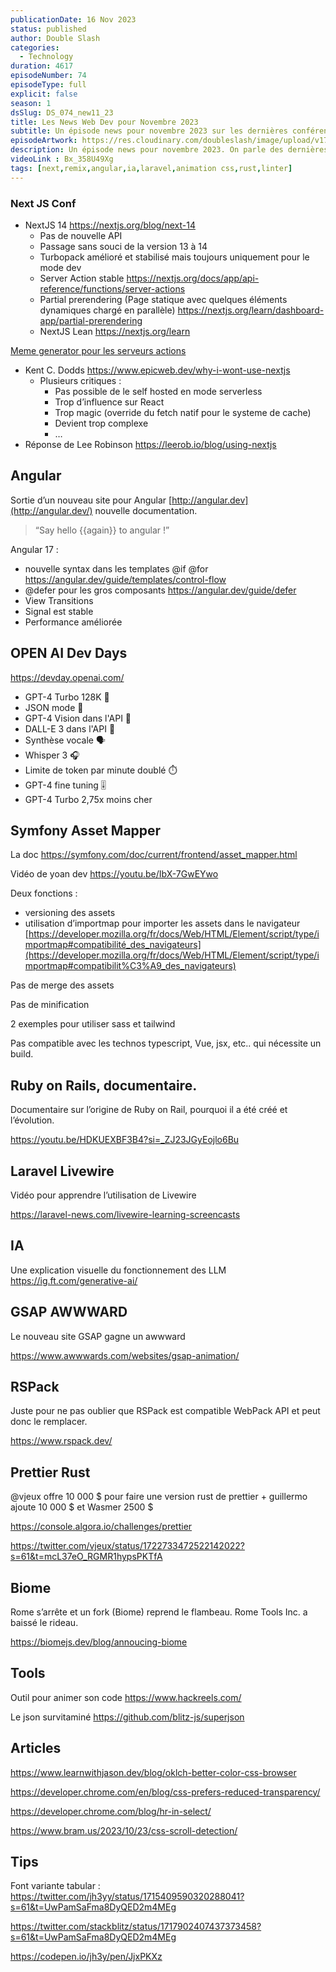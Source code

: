 ```yaml
---
publicationDate: 16 Nov 2023
status: published
author: Double Slash
categories:
  - Technology
duration: 4617
episodeNumber: 74
episodeType: full
explicit: false
season: 1
dsSlug: DS_074_new11_23
title: Les News Web Dev pour Novembre 2023
subtitle: Un épisode news pour novembre 2023 sur les dernières conférences et des tips CSS.
episodeArtwork: https://res.cloudinary.com/doubleslash/image/upload/v1700291224/ec4f4ef3-ad08-4945-8aab-cae563411170_nabun7.jpg
description: Un épisode news pour novembre 2023. On parle des dernières conférences en cette fin d'année, la Next JS Conf, Open AI. Mais aussi le retour en force d'Angular. Et aussi des tools et des tips CSS.
videoLink : Bx_358U49Xg
tags: [next,remix,angular,ia,laravel,animation css,rust,linter]
---
```

### Next JS Conf

- NextJS 14 https://nextjs.org/blog/next-14
    - Pas de nouvelle API
    - Passage sans souci de la version 13 à 14
    - Turbopack amélioré et stabilisé mais toujours uniquement pour le mode dev
    - Server Action stable https://nextjs.org/docs/app/api-reference/functions/server-actions
    - Partial prerendering (Page statique avec quelques éléments dynamiques chargé en parallèle) https://nextjs.org/learn/dashboard-app/partial-prerendering
    - NextJS Lean https://nextjs.org/learn

[Meme generator pour les serveurs actions](https://samgen.vercel.app/GYVwdgxgLglg9mABAITnA1gWwIYCd0AUA3ogM4A2IA5ogL4CUiRAUIorgKZQi5IGttEAHgBGIKFAQDBiYHFyYAgtHhgAvEWykAnpEQFGagHxNpMxACIQpDmQ64AbvYsBuMzOwB3bDChkAjuQABgCSAHIAygCiAEoAKojhcQDyKGhYeOik%2BhTUjABqigAyAKpREfoAJES5VAwuQW7mdLRmRu7CqBg4%2BCEQCIgA9O0yQoNiEggjiPTMtEA)

- Kent C. Dodds https://www.epicweb.dev/why-i-wont-use-nextjs
    - Plusieurs critiques :
        - Pas possible de le self hosted en mode serverless
        - Trop d’influence sur React
        - Trop magic (override du fetch natif pour le systeme de cache)
        - Devient trop complexe
        - …
- Réponse de Lee Robinson https://leerob.io/blog/using-nextjs

## Angular

Sortie d’un nouveau site pour Angular [http://angular.dev](http://angular.dev/) nouvelle documentation.

> “Say hello {{again}} to angular !”
>

Angular 17 :

- nouvelle syntax dans les templates @if @for https://angular.dev/guide/templates/control-flow
- @defer pour les gros composants https://angular.dev/guide/defer
- View Transitions
- Signal est stable
- Performance améliorée


## OPEN AI Dev Days

https://devday.openai.com/

- GPT-4 Turbo 128K 🚀
- JSON mode 🧩
- GPT-4 Vision dans l'API 👀
- DALL-E 3 dans l'API 🎨
- Synthèse vocale 🗣️
- Whisper 3 🎧
- Limite de token par minute doublé ⏱️
- GPT-4 fine tuning 🎚️
- GPT-4 Turbo 2,75x moins cher

## Symfony Asset Mapper

La doc https://symfony.com/doc/current/frontend/asset_mapper.html

Vidéo de yoan dev https://youtu.be/IbX-7GwEYwo

Deux fonctions :

- versioning des assets
- utilisation d’importmap pour importer les assets dans le navigateur [https://developer.mozilla.org/fr/docs/Web/HTML/Element/script/type/importmap#compatibilité_des_navigateurs](https://developer.mozilla.org/fr/docs/Web/HTML/Element/script/type/importmap#compatibilit%C3%A9_des_navigateurs)

Pas de merge des assets

Pas de minification

2 exemples pour utiliser sass et tailwind

Pas compatible avec les technos typescript, Vue, jsx, etc.. qui nécessite un build.

## Ruby on Rails, documentaire.

Documentaire sur l’origine de Ruby on Rail, pourquoi il a été créé et l’évolution.

https://youtu.be/HDKUEXBF3B4?si=_ZJ23JGyEojlo6Bu

## Laravel Livewire

Vidéo pour apprendre l’utilisation de Livewire

https://laravel-news.com/livewire-learning-screencasts

## IA

Une explication visuelle du fonctionnement des LLM
https://ig.ft.com/generative-ai/

## GSAP AWWWARD

Le nouveau site GSAP gagne un awwward

https://www.awwwards.com/websites/gsap-animation/

## RSPack

Juste pour ne pas oublier que RSPack est compatible WebPack API et peut donc le remplacer.

https://www.rspack.dev/

## Prettier Rust

@vjeux offre 10 000 $ pour faire une version rust de prettier + guillermo ajoute 10 000 $ et Wasmer 2500 $

https://console.algora.io/challenges/prettier

https://twitter.com/vjeux/status/1722733472522142022?s=61&t=mcL37eO_RGMR1hypsPKTfA

## Biome

Rome s’arrête et un fork (Biome) reprend le flambeau. Rome Tools Inc. a baissé le rideau.

https://biomejs.dev/blog/annoucing-biome

## Tools

Outil pour animer son code https://www.hackreels.com/

Le json survitaminé https://github.com/blitz-js/superjson

## Articles

https://www.learnwithjason.dev/blog/oklch-better-color-css-browser

https://developer.chrome.com/en/blog/css-prefers-reduced-transparency/

https://developer.chrome.com/blog/hr-in-select/

https://www.bram.us/2023/10/23/css-scroll-detection/

## Tips

Font variante tabular : https://twitter.com/jh3yy/status/1715409590320288041?s=61&t=UwPamSaFma8DyQED2m4MEg

https://twitter.com/stackblitz/status/1717902407437373458?s=61&t=UwPamSaFma8DyQED2m4MEg

https://codepen.io/jh3y/pen/JjxPKXz


